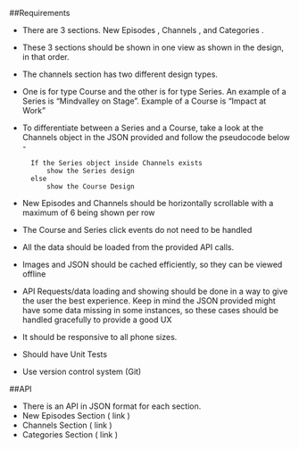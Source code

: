 
##Requirements
- There are 3 sections. New Episodes , Channels , and Categories .
- These 3 sections should be shown in one view as shown in the design, in that order.
- The channels section has two different design types.
- One is for type Course and the other is for type Series. An example of a Series is
    “Mindvalley on Stage”. Example of a Course is “Impact at Work”
- To differentiate between a Series and a Course, take a look at the Channels object in the JSON provided and follow the pseudocode below -

        If the Series object inside Channels exists
            show the Series design
        else
            show the Course Design 
            
- New Episodes and Channels should be horizontally scrollable with a maximum of 6 being shown per row
- The Course and Series click events do not need to be handled
- All the data should be loaded from the provided API calls.
- Images and JSON should be cached efficiently, so they can be viewed offline
- API Requests/data loading and showing should be done in a way to give the user the best experience. Keep in mind the JSON provided might have some data missing in some instances, so these cases should be handled gracefully to provide a good UX
- It should be responsive to all phone sizes.
- Should have Unit Tests
- Use version control system (Git)

##API
- There is an API in JSON format for each section.
- New Episodes Section ( link )
- Channels Section ( link )
- Categories Section ( link )
